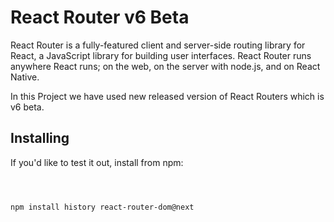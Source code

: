 # React Router v6 Beta
React Router is a fully-featured client and server-side routing library for React, a JavaScript library for building user interfaces. React Router runs anywhere React runs; on the web, on the server with node.js, and on React Native.

In this Project we have used new released version of React Routers which is v6 beta.

## Installing
If you'd like to test it out, install from npm:
```tsx



npm install history react-router-dom@next
```
